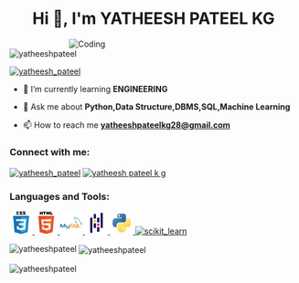 <h1 align="center">Hi 👋, I'm YATHEESH PATEEL KG</h1>
<img align="right" alt="Coding" width="400" src="https://camo.githubusercontent.com/cae12fddd9d6982901d82580bdf321d81fb299141098ca1c2d4891870827bf17/68747470733a2f2f6d69726f2e6d656469756d2e636f6d2f6d61782f313336302f302a37513379765349765f7430696f4a2d5a2e676966">
<p align="left"> <img src="https://komarev.com/ghpvc/?username=yatheeshpateel&label=Profile%20views&color=0e75b6&style=flat" alt="yatheeshpateel" /> </p>

<p align="left"> <a href="https://twitter.com/yatheesh_pateel" target="blank"><img src="https://img.shields.io/twitter/follow/yatheesh_pateel?logo=twitter&style=for-the-badge" alt="yatheesh_pateel" /></a> </p>

- 🌱 I’m currently learning **ENGINEERING**

- 💬 Ask me about **Python,Data Structure,DBMS,SQL,Machine Learning**

- 📫 How to reach me **yatheeshpateelkg28@gmail.com**

<h3 align="left">Connect with me:</h3>
<p align="left">
<a href="https://twitter.com/yatheesh_pateel" target="blank"><img align="center" src="https://raw.githubusercontent.com/rahuldkjain/github-profile-readme-generator/master/src/images/icons/Social/twitter.svg" alt="yatheesh_pateel" height="30" width="40" /></a>
<a href="https://linkedin.com/in/yatheesh pateel k g" target="blank"><img align="center" src="https://raw.githubusercontent.com/rahuldkjain/github-profile-readme-generator/master/src/images/icons/Social/linked-in-alt.svg" alt="yatheesh pateel k g" height="30" width="40" /></a>
</p>

<h3 align="left">Languages and Tools:</h3>
<p align="left"> <a href="https://www.w3schools.com/css/" target="_blank" rel="noreferrer"> <img src="https://raw.githubusercontent.com/devicons/devicon/master/icons/css3/css3-original-wordmark.svg" alt="css3" width="40" height="40"/> </a> <a href="https://www.w3.org/html/" target="_blank" rel="noreferrer"> <img src="https://raw.githubusercontent.com/devicons/devicon/master/icons/html5/html5-original-wordmark.svg" alt="html5" width="40" height="40"/> </a> <a href="https://www.mysql.com/" target="_blank" rel="noreferrer"> <img src="https://raw.githubusercontent.com/devicons/devicon/master/icons/mysql/mysql-original-wordmark.svg" alt="mysql" width="40" height="40"/> </a> <a href="https://pandas.pydata.org/" target="_blank" rel="noreferrer"> <img src="https://raw.githubusercontent.com/devicons/devicon/2ae2a900d2f041da66e950e4d48052658d850630/icons/pandas/pandas-original.svg" alt="pandas" width="40" height="40"/> </a> <a href="https://www.python.org" target="_blank" rel="noreferrer"> <img src="https://raw.githubusercontent.com/devicons/devicon/master/icons/python/python-original.svg" alt="python" width="40" height="40"/> </a> <a href="https://scikit-learn.org/" target="_blank" rel="noreferrer"> <img src="https://upload.wikimedia.org/wikipedia/commons/0/05/Scikit_learn_logo_small.svg" alt="scikit_learn" width="40" height="40"/> </a> </p>

<p><img align="left" src="https://github-readme-stats.vercel.app/api/top-langs?username=yatheeshpateel&show_icons=true&locale=en&layout=compact" alt="yatheeshpateel" /></p>

<p>&nbsp;<img align="center" src="https://github-readme-stats.vercel.app/api?username=yatheeshpateel&show_icons=true&locale=en" alt="yatheeshpateel" /></p>

<p><img align="center" src="https://github-readme-streak-stats.herokuapp.com/?user=yatheeshpateel&" alt="yatheeshpateel" /></p>
